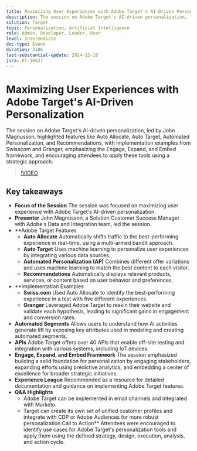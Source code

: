 ```yaml
---
title: Maximizing User Experiences with Adobe Target's AI-Driven Personalization
description: The session on Adobe Target's AI-driven personalization, led by John Magnusson, highlighted features like Auto Allocate, Auto Target, Automated Personalization, and Recommendations, with implementation examples from Swisscom and Granger, emphasizing the Engage, Expand, and Embed framework, and encouraging attendees to apply these tools using a strategic approach.
solution: Target
topic: Personalization, Artificial Intelligence
role: Admin, Developer, Leader, User
level: Intermediate
doc-type: Event
duration: 3186
last-substantial-update: 2024-12-10
jira: KT-16627
---
```


# Maximizing User Experiences with Adobe Target's AI-Driven Personalization

The session on Adobe Target's AI-driven personalization, led by John Magnusson, highlighted features like Auto Allocate, Auto Target, Automated Personalization, and Recommendations, with implementation examples from Swisscom and Granger, emphasizing the Engage, Expand, and Embed framework, and encouraging attendees to apply these tools using a strategic approach.

>[!VIDEO](https://video.tv.adobe.com/v/3440934/?learn=on&enablevpops)

## Key takeaways

* **Focus of the Session** The session was focused on maximizing user experience with Adobe Target's AI-driven personalization.
* **Presenter** John Magnusson, a Solution Customer Success Manager with Adobe's Data and Integration team, led the session.
* **Adobe Target Features
  * **Auto Allocate** Automatically shifts traffic to the best-performing experience in real-time, using a multi-armed bandit approach.
  * **Auto Target** Uses machine learning to personalize user experiences by integrating various data sources.
  * **Automated Personalization (AP)** Combines different offer variations and uses machine learning to match the best content to each visitor.
  * **Recommendations** Automatically displays relevant products, services, or content based on user behavior and preferences. 
* **​Implementation Examples
  * **Swiss.com** Used Auto Allocate to identify the best-performing experience in a test with five different experiences.
  * **Granger** Leveraged Adobe Target to reskin their website and validate each hypothesis, leading to significant gains in engagement and conversion rates.
* **Automated Segments** Allows users to understand how AI activities generate lift by exposing key attributes used in modeling and creating automated segments.
* **APIs** Adobe Target offers over 40 APIs that enable off-site testing and integration with various systems, including IoT devices.
* **Engage, Expand, and Embed Framework** The session emphasized building a solid foundation for personalization by engaging stakeholders, expanding efforts using predictive analytics, and embedding a center of excellence for broader strategic initiatives.
* **Experience League** Recommended as a resource for detailed documentation and guidance on implementing Adobe Target features.
* **Q&A Highlights**
  * Adobe Target can be implemented in email channels and integrated with Marketo.
  * Target can create its own set of unified customer profiles and integrate with CDP or Adobe Audiences for more robust personalization.Call to Action** Attendees were encouraged to identify use cases for Adobe Target's personalization tools and apply them using the defined strategy, design, execution, analysis, and action cycle.

